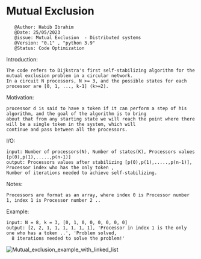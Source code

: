 # Mutual Exclusion 

       @Author: Habib Ibrahim
       @Date: 25/05/2023
       @issue: Mutual Exclusion  - Distributed systems
       @Version: "0.1" , "python 3.9"
       @Status: Code Optimization

Introduction:

    The code refers to Dijkstra's first self-stabilizing algorithm for the mutual exclusion problem in a circular network.
    In a circuit N processors, N >= 3, and the possible states for each processor are [0, 1, ..., k-1] (k>=2).

Motivation:

    processor d is said to have a token if it can perform a step of his algorithm, and the goal of the algorithm is to bring
    about that from any starting state we will reach the point where there will be a single token in the system, which will
    continue and pass between all the processors.

I/O:

    input: Number of processors(N), Number of states(K), Processors values [p(0),p(1),.....,p(n-1)]
    output: Processors values after stabilizing [p(0),p(1),.....,p(n-1)], Processor index who has the only token , 
    Number of iterations needed to achieve self-stabilizing.

Notes:

    Processors are format as an array, where index 0 is Processor number 1, index 1 is Processor number 2 ..

Example:

    input: N = 8, k = 3, [0, 1, 0, 0, 0, 0, 0, 0]
    output: [2, 2, 1, 1, 1, 1, 1, 1], 'Processor in index 1 is the only one who has a token ..', 'Problem solved,
      8 iterations needed to solve the problem!'

              
       
   ![Mutual_exclusion_example_with_linked_list](https://github.com/ibra303/MutualExclusion/assets/94124916/eb38365b-9985-4016-811b-54a807cb29ec)

